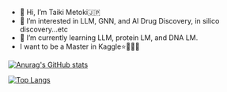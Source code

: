 - 👋 Hi, I’m Taiki Metoki🇯🇵
- 👀 I’m interested in LLM, GNN, and AI Drug Discovery, in silico discovery...etc
- 🌱 I’m currently learning LLM, protein LM, and DNA LM.
- I want to be a Master in Kaggle⭐🥇🥈🥉

<!---
T41K1/T41K1 is a ✨ special ✨ repository because its `README.md` (this file) appears on your GitHub profile.
You can click the Preview link to take a look at your changes.
--->
[![Anurag's GitHub stats](https://github-readme-stats.vercel.app/api?username=T41K1&show_icons=true&theme=radical&count_private=true)](https://github.com/anuraghazra/github-readme-stats)

[![Top Langs](https://github-readme-stats.vercel.app/api/top-langs/?username=T41K1&count_private=true&langs_count=8)](https://github.com/anuraghazra/github-readme-stats)
